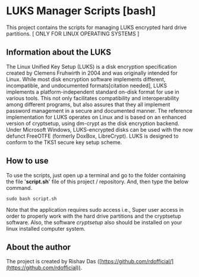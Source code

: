 # LUKS Manager Scripts [bash]

This project contains the scripts for managing LUKS encrypted hard drive partitions. [ ONLY FOR LINUX OPERATING SYSTEMS ]

## Information about the LUKS

The Linux Unified Key Setup (LUKS) is a disk encryption specification created by Clemens Fruhwirth in 2004 and was originally intended for Linux. While most disk encryption software implements different, incompatible, and undocumented formats[citation needed], LUKS implements a platform-independent standard on-disk format for use in various tools. This not only facilitates compatibility and interoperability among different programs, but also assures that they all implement password management in a secure and documented manner. The reference implementation for LUKS operates on Linux and is based on an enhanced version of cryptsetup, using dm-crypt as the disk encryption backend. Under Microsoft Windows, LUKS-encrypted disks can be used with the now defunct FreeOTFE (formerly DoxBox, LibreCrypt). LUKS is designed to conform to the TKS1 secure key setup scheme.

## How to use

To use the scripts, just open up a terminal and go to the folder containing the file '__script.sh__' file of this project / repository. And, then type the below command.
```
sudo bash script.sh
```
Note that the application requires sudo access i.e., Super user access in order to properly work with the hard drive partitions and the cryptsetup software. Also, the software _cryptsetup_ also should be installed on your linux installed computer system.

## About the author

The project is created by Rishav Das ([https://github.com/rdofficial/](https://github.com/rdofficial)).
